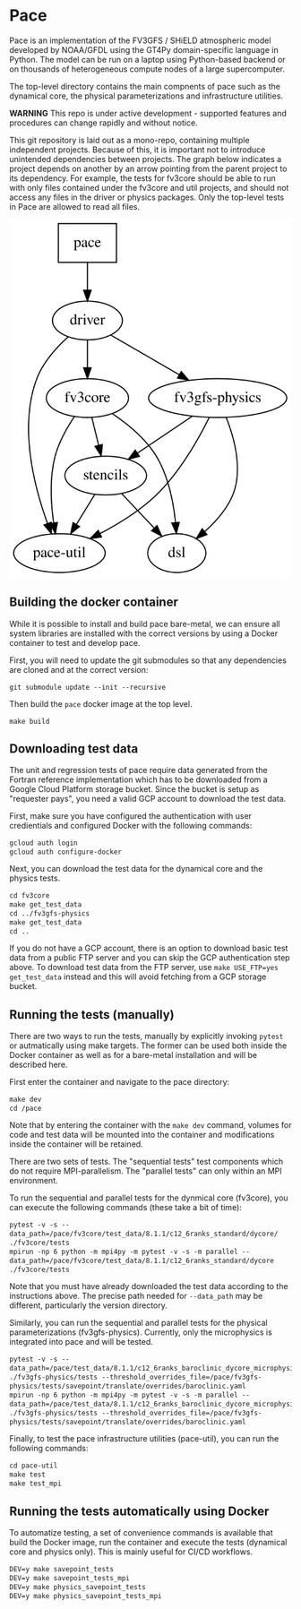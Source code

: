 # Pace

Pace is an implementation of the FV3GFS / SHiELD atmospheric model developed by NOAA/GFDL using the GT4Py domain-specific language in Python. The model can be run on a laptop using Python-based backend or on thousands of heterogeneous compute nodes of a large supercomputer.

The top-level directory contains the main compnents of pace such as the dynamical core, the physical parameterizations and infrastructure utilities.

**WARNING** This repo is under active development - supported features and procedures can change rapidly and without notice.

This git repository is laid out as a mono-repo, containing multiple independent projects. Because of this, it is important not to introduce unintended dependencies between projects. The graph below indicates a project depends on another by an arrow pointing from the parent project to its dependency. For example, the tests for fv3core should be able to run with only files contained under the fv3core and util projects, and should not access any files in the driver or physics packages. Only the top-level tests in Pace are allowed to read all files.

![Graph of interdependencies of Pace modules, generated from dependences.dot](./dependencies.svg)

## Building the docker container

While it is possible to install and build pace bare-metal, we can ensure all system libraries are installed with the correct versions by using a Docker container to test and develop pace.

First, you will need to update the git submodules so that any dependencies are cloned and at the correct version:
```shell
git submodule update --init --recursive
```

Then build the `pace` docker image at the top level.
```shell
make build
```

## Downloading test data

The unit and regression tests of pace require data generated from the Fortran reference implementation which has to be downloaded from a Google Cloud Platform storage bucket. Since the bucket is setup as "requester pays", you need a valid GCP account to download the test data.

First, make sure you have configured the authentication with user credientials and configured Docker with the following commands:
```shell
gcloud auth login
gcloud auth configure-docker
```

Next, you can download the test data for the dynamical core and the physics tests.

```shell
cd fv3core
make get_test_data
cd ../fv3gfs-physics
make get_test_data
cd ..
```

If you do not have a GCP account, there is an option to download basic test data from a public FTP server and you can skip the GCP authentication step above. To download test data from the FTP server, use `make USE_FTP=yes get_test_data` instead and this will avoid fetching from a GCP storage bucket.

## Running the tests (manually)

There are two ways to run the tests, manually by explicitly invoking `pytest` or autmatically using make targets. The former can be used both inside the Docker container as well as for a bare-metal installation and will be described here.

First enter the container and navigate to the pace directory:

```shell
make dev
cd /pace
```

Note that by entering the container with the `make dev` command, volumes for code and test data will be mounted into the container and modifications inside the container will be retained.

There are two sets of tests. The "sequential tests" test components which do not require MPI-parallelism. The "parallel tests" can only within an MPI environment.

To run the sequential and parallel tests for the dynmical core (fv3core), you can execute the following commands (these take a bit of time):

```shell
pytest -v -s --data_path=/pace/fv3core/test_data/8.1.1/c12_6ranks_standard/dycore/ ./fv3core/tests
mpirun -np 6 python -m mpi4py -m pytest -v -s -m parallel --data_path=/pace/fv3core/test_data/8.1.1/c12_6ranks_standard/dycore ./fv3core/tests
```

Note that you must have already downloaded the test data according to the instructions above. The precise path needed for `--data_path` may be different, particularly the version directory.

Similarly, you can run the sequential and parallel tests for the physical parameterizations (fv3gfs-physics). Currently, only the microphysics is integrated into pace and will be tested.

```shell
pytest -v -s --data_path=/pace/test_data/8.1.1/c12_6ranks_baroclinic_dycore_microphysics/physics/ ./fv3gfs-physics/tests --threshold_overrides_file=/pace/fv3gfs-physics/tests/savepoint/translate/overrides/baroclinic.yaml
mpirun -np 6 python -m mpi4py -m pytest -v -s -m parallel --data_path=/pace/test_data/8.1.1/c12_6ranks_baroclinic_dycore_microphysics/physics/ ./fv3gfs-physics/tests --threshold_overrides_file=/pace/fv3gfs-physics/tests/savepoint/translate/overrides/baroclinic.yaml
```

Finally, to test the pace infrastructure utilities (pace-util), you can run the following commands:

```shell
cd pace-util
make test
make test_mpi
```

## Running the tests automatically using Docker

To automatize testing, a set of convenience commands is available that build the Docker image, run the container and execute the tests (dynamical core and physics only). This is mainly useful for CI/CD workflows.

```shell
DEV=y make savepoint_tests
DEV=y make savepoint_tests_mpi
DEV=y make physics_savepoint_tests
DEV=y make physics_savepoint_tests_mpi
```
